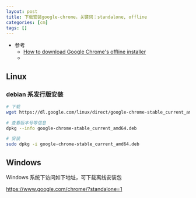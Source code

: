 ```yaml
---
layout: post
title: 下载安装google-chrome，关键词：standalone, offline
categories: [cm]
tags: []
---
```


* 参考
  * [How to download Google Chrome's offline installer](https://www.bleepingcomputer.com/news/google/how-to-download-google-chromes-offline-installer/)
  * []()

## Linux

### debian 系发行版安装

~~~sh
# 下载
wget https://dl.google.com/linux/direct/google-chrome-stable_current_amd64.deb

# 查看版本号等信息
dpkg --info google-chrome-stable_current_amd64.deb

# 安装
sudo dpkg -i google-chrome-stable_current_amd64.deb
~~~

## Windows

Windows 系统下访问如下地址，可下载离线安装包

<https://www.google.com/chrome/?standalone=1>



